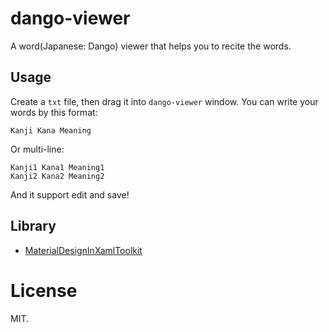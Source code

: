 # dango-viewer
A word(Japanese: Dango) viewer that helps you to recite the words.

## Usage
Create a `txt` file, then drag it into `dango-viewer` window.
You can write your words by this format:

    Kanji Kana Meaning

Or multi-line:

    Kanji1 Kana1 Meaning1
    Kanji2 Kana2 Meaning2

And it support edit and save!

## Library
* [MaterialDesignInXamlToolkit](https://github.com/ButchersBoy/MaterialDesignInXamlToolkit)

# License
MIT.
